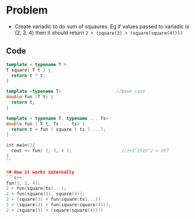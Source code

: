 # Problem
- Create variadic to do sum of squaures. Eg if values passed to variadic is (2, 3, 4) then it should return `2 + (square(3) + (square(square(4))))`

## Code
```c++
template < typename T >
T square( T t ) {
  return t * t;
}

template <typename T>                     //Base case
double fun (T t) {
  return t;
}

template < typename T, typename ... Ts>
double fun ( T t, Ts ... ts) {
  return t + fun ( square ( ts ) ...);
}

int main(){
  cout << fun( 2, 3, 4 );                   //2+3^2+16^2 = 267
}
``

## How it works internally
```c++
fun(2, 3, 4);
2 + fun(square(ts)...);
2 + fun(square(3), square(4));
2 + (square(3) + fun(square(ts)...))
2 + (square(3) + fun(square(square(4)));
2 + (square(3) + (square(square(4))))
```
